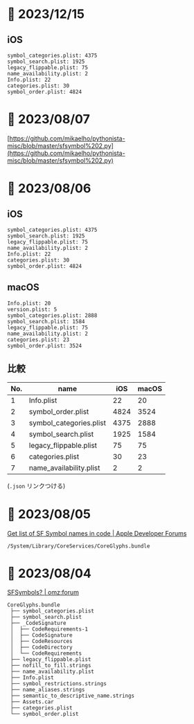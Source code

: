 # 📝 2023/12/15

## iOS
```
symbol_categories.plist: 4375
symbol_search.plist: 1925
legacy_flippable.plist: 75
name_availability.plist: 2
Info.plist: 22
categories.plist: 30
symbol_order.plist: 4824

```



# 📝 2023/08/07

[https://github.com/mikaelho/pythonista-misc/blob/master/sfsymbol%202.py](https://github.com/mikaelho/pythonista-misc/blob/master/sfsymbol%202.py)

# 📝 2023/08/06


## iOS
```
symbol_categories.plist: 4375
symbol_search.plist: 1925
legacy_flippable.plist: 75
name_availability.plist: 2
Info.plist: 22
categories.plist: 30
symbol_order.plist: 4824

```

## macOS

```
Info.plist: 20
version.plist: 5
symbol_categories.plist: 2888
symbol_search.plist: 1584
legacy_flippable.plist: 75
name_availability.plist: 2
categories.plist: 23
symbol_order.plist: 3524
```

## 比較


| No. | name | iOS | macOS |
| ---- | ---- | ---- | ---- |
| 1 | Info.plist | 22 | 20 |
| 2 | symbol_order.plist | 4824 | 3524 |
| 3 | symbol_categories.plist | 4375 | 2888 |
| 4 | symbol_search.plist | 1925 | 1584 |
| 5 | legacy_flippable.plist | 75 | 75 |
| 6 | categories.plist | 30 | 23 |
| 7 | name_availability.plist | 2 | 2 |

(`.json` リンクつける)

# 📝 2023/08/05

[Get list of SF Symbol names in code | Apple Developer Forums](https://developer.apple.com/forums/thread/695321)

```
/System/Library/CoreServices/CoreGlyphs.bundle
```






# 📝 2023/08/04


[SFSymbols? | omz:forum](https://forum.omz-software.com/topic/6002/sfsymbols/37)

```
CoreGlyphs.bundle
 ├── symbol_categories.plist
 ├── symbol_search.plist
 ├── _CodeSignature
 │	├── CodeRequirements-1
 │	├── CodeSignature
 │	├── CodeResources
 │	├── CodeDirectory
 │	└── CodeRequirements
 ├── legacy_flippable.plist
 ├── nofill_to_fill.strings
 ├── name_availability.plist
 ├── Info.plist
 ├── symbol_restrictions.strings
 ├── name_aliases.strings
 ├── semantic_to_descriptive_name.strings
 ├── Assets.car
 ├── categories.plist
 └── symbol_order.plist


```
